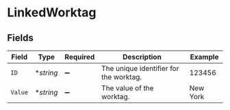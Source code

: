 # LinkedWorktag


## Fields

| Field                                  | Type                                   | Required                               | Description                            | Example                                |
| -------------------------------------- | -------------------------------------- | -------------------------------------- | -------------------------------------- | -------------------------------------- |
| `ID`                                   | **string*                              | :heavy_minus_sign:                     | The unique identifier for the worktag. | 123456                                 |
| `Value`                                | **string*                              | :heavy_minus_sign:                     | The value of the worktag.              | New York                               |